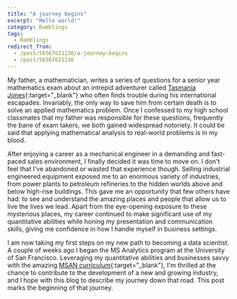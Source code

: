 ```yaml
---
title: "A journey begins"
excerpt: "Hello world!"
category: Ramblings
tags:
  - Ramblings
redirect_from:
  - /post/56567621236/a-journey-begins
  - /post/56567621236
---
```


My father, a mathematician, writes a series of questions for a senior year mathematics exam about an intrepid adventurer called [Tasmania Jones](https://www.facebook.com/pages/Tasmania-Jones/39164499898){:target="_blank"} who often finds trouble during his international escapades. Invariably, the only way to save him from certain death is to solve an applied mathematics problem. Once I confessed to my high school classmates that my father was responsible for these questions, frequently the bane of exam takers, we both gained widespread notoriety. It could be said that applying mathematical analysis to real-world problems is in my blood.

After enjoying a career as a mechanical engineer in a demanding and fast-paced sales environment, I finally decided it was time to move on. I don't feel that I've abandoned or wasted that experience though. Selling industrial engineered equipment exposed me to an enormous variety of industries, from power plants to petroleum refineries to the hidden worlds above and below high-rise buildings. This gave me an opportunity that few others have had: to see and understand the amazing places and people that allow us to live the lives we lead. Apart from the eye-opening exposure to these mysterious places, my career continued to make significant use of my quantitative abilities while honing my presentation and communication skills, giving me confidence in how I handle myself in business settings.

I am now taking my first steps on my new path to becoming a data scientist. A couple of weeks ago I began the MS Analytics program at the University of San Francisco. Leveraging my quantitative abilities and businesses savvy with the amazing [MSAN curriculum](http://www.usfca.edu/artsci/msan/courses/){:target="_blank"}, I'm thrilled at the chance to contribute to the development of a new and growing industry, and I hope with this blog to describe my journey down that road. This post marks the beginning of that journey.
